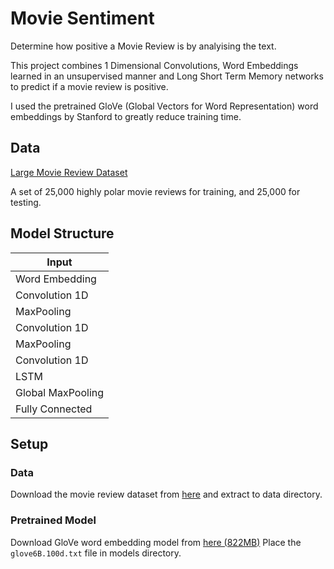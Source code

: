 # Movie Sentiment

Determine how positive a Movie Review is by analyising the text.

This project combines 1 Dimensional Convolutions, 
Word Embeddings learned in an unsupervised manner and Long Short Term Memory networks
to predict if a movie review is positive.

I used the pretrained GloVe (Global Vectors for Word Representation) word embeddings by 
Stanford to greatly reduce training time.

## Data
[Large Movie Review Dataset](http://ai.stanford.edu/~amaas/data/sentiment/)

A set of 25,000 highly polar movie reviews for training, and 25,000 for testing. 

## Model Structure


| Input        |
| ------------- |
| Word Embedding | 
| Convolution 1D |
| MaxPooling |
| Convolution 1D |
| MaxPooling | 
| Convolution 1D |
| LSTM |
| Global MaxPooling |
| Fully Connected | 

## Setup

### Data
Download the movie review dataset from [here](http://ai.stanford.edu/~amaas/data/sentiment/aclImdb_v1.tar.gz)
and extract to data directory.

### Pretrained Model
Download GloVe word embedding model from [here (822MB)](http://nlp.stanford.edu/data/glove.6B.zip)
Place the `glove6B.100d.txt` file in models directory.
